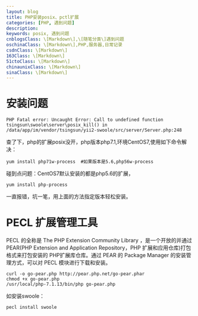 ```yaml
---
layout: blog
title: PHP安装posix、pctl扩展
categories: [PHP, 遇到问题]
description:
keywords: posix, 遇到问题
cnblogsClass: \[Markdown\],\[随笔分类\]遇到问题
oschinaClass: \[Markdown\],PHP,服务器,日常记录
csdnClass: \[Markdown\]
163Class: \[Markdown\]
51ctoClass: \[Markdown\]
chinaunixClass: \[Markdown\]
sinaClass: \[Markdown\]
---
```


# 安装问题

```
PHP Fatal error: Uncaught Error: Call to undefined function tsingsun\swoole\server\posix_kill() in /data/app/im/vendor/tsingsun/yii2-swoole/src/server/Server.php:248
```
查了下，php的扩展posix没开，php版本php7.1,环境CentOS7,使用如下命令解决：
```
yum install php71w-process  #如果版本是5.6,php56w-process
```

碰到点问题：CentOS7默认安装的都是php5.6的扩展，
```
yum install php-process
```
一直报错，坑一笔，用上面的方法指定版本轻松安装。

# PECL 扩展管理工具
PECL 的全称是 The PHP Extension Community Library ，是一个开放的并通过 PEAR(PHP Extension and Application Repository，PHP 扩展和应用仓库)打包格式来打包安装的 PHP扩展库仓库。通过 PEAR 的 Package Manager 的安装管理方式，可以对 PECL 模块进行下载和安装。
```
curl -o go-pear.php http://pear.php.net/go-pear.phar
chmod +x go-pear.php
/usr/local/php-7.1.13/bin/php go-pear.php
```
如安装swoole：
```
pecl install swoole
```

